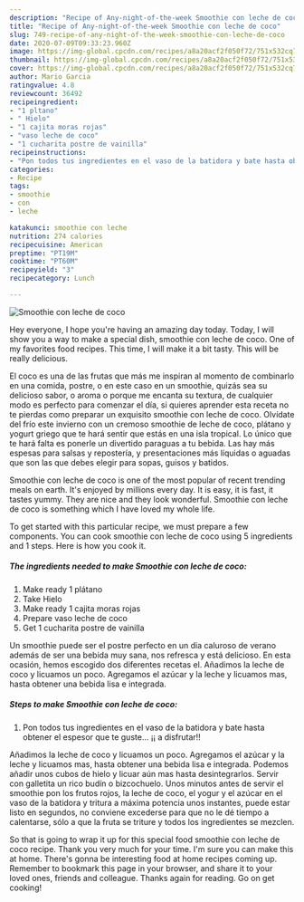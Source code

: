 ```yaml
---
description: "Recipe of Any-night-of-the-week Smoothie con leche de coco"
title: "Recipe of Any-night-of-the-week Smoothie con leche de coco"
slug: 749-recipe-of-any-night-of-the-week-smoothie-con-leche-de-coco
date: 2020-07-09T09:33:23.960Z
image: https://img-global.cpcdn.com/recipes/a8a20acf2f050f72/751x532cq70/smoothie-con-leche-de-coco-foto-principal.jpg
thumbnail: https://img-global.cpcdn.com/recipes/a8a20acf2f050f72/751x532cq70/smoothie-con-leche-de-coco-foto-principal.jpg
cover: https://img-global.cpcdn.com/recipes/a8a20acf2f050f72/751x532cq70/smoothie-con-leche-de-coco-foto-principal.jpg
author: Mario Garcia
ratingvalue: 4.8
reviewcount: 36492
recipeingredient:
- "1 pltano"
- " Hielo"
- "1 cajita moras rojas"
- "vaso leche de coco"
- "1 cucharita postre de vainilla"
recipeinstructions:
- "Pon todos tus ingredientes en el vaso de la batidora y bate hasta obtener el espesor que te guste... ¡¡ a disfrutar!!"
categories:
- Recipe
tags:
- smoothie
- con
- leche

katakunci: smoothie con leche 
nutrition: 274 calories
recipecuisine: American
preptime: "PT19M"
cooktime: "PT60M"
recipeyield: "3"
recipecategory: Lunch

---
```



![Smoothie con leche de coco](https://img-global.cpcdn.com/recipes/a8a20acf2f050f72/751x532cq70/smoothie-con-leche-de-coco-foto-principal.jpg)

Hey everyone, I hope you're having an amazing day today. Today, I will show you a way to make a special dish, smoothie con leche de coco. One of my favorites food recipes. This time, I will make it a bit tasty. This will be really delicious.

El coco es una de las frutas que más me inspiran al momento de combinarlo en una comida, postre, o en este caso en un smoothie, quizás sea su delicioso sabor, o aroma o porque me encanta su textura, de cualquier modo es perfecto para comenzar el día, si quieres aprender esta receta no te pierdas como preparar un exquisito smoothie con leche de coco. Olvídate del frío este invierno con un cremoso smoothie de leche de coco, plátano y yogurt griego que te hará sentir que estás en una isla tropical. Lo único que te hará falta es ponerle un divertido paraguas a tu bebida. Las hay más espesas para salsas y repostería, y presentaciones más líquidas o aguadas que son las que debes elegir para sopas, guisos y batidos.

Smoothie con leche de coco is one of the most popular of recent trending meals on earth. It's enjoyed by millions every day. It is easy, it is fast, it tastes yummy. They are nice and they look wonderful. Smoothie con leche de coco is something which I have loved my whole life.


To get started with this particular recipe, we must prepare a few components. You can cook smoothie con leche de coco using 5 ingredients and 1 steps. Here is how you cook it.

<!--inarticleads1-->

##### The ingredients needed to make Smoothie con leche de coco:

1. Make ready 1 plátano
1. Take  Hielo
1. Make ready 1 cajita moras rojas
1. Prepare vaso leche de coco
1. Get 1 cucharita postre de vainilla


Un smoothie puede ser el postre perfecto en un dia caluroso de verano además de ser una bebida muy sana, nos refresca y está delicioso. En esta ocasión, hemos escogido dos diferentes recetas el. Añadimos la leche de coco y licuamos un poco. Agregamos el azúcar y la leche y licuamos mas, hasta obtener una bebida lisa e integrada. 

<!--inarticleads2-->

##### Steps to make Smoothie con leche de coco:

1. Pon todos tus ingredientes en el vaso de la batidora y bate hasta obtener el espesor que te guste... ¡¡ a disfrutar!!


Añadimos la leche de coco y licuamos un poco. Agregamos el azúcar y la leche y licuamos mas, hasta obtener una bebida lisa e integrada. Podemos añadir unos cubos de hielo y licuar aún mas hasta desintegrarlos. Servir con galletita un rico budín o bizcochuelo. Unos minutos antes de servir el smoothie pon los frutos rojos, la leche de coco, el yogur y el azúcar en el vaso de la batidora y tritura a máxima potencia unos instantes, puede estar listo en segundos, no conviene excederse para que no le dé tiempo a calentarse, sólo a que la fruta se triture y todos los ingredientes se mezclen. 

So that is going to wrap it up for this special food smoothie con leche de coco recipe. Thank you very much for your time. I'm sure you can make this at home. There's gonna be interesting food at home recipes coming up. Remember to bookmark this page in your browser, and share it to your loved ones, friends and colleague. Thanks again for reading. Go on get cooking!
